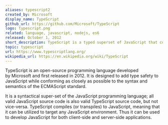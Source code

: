 ```yaml
---
aliases: typescript2
created_by: Microsoft
display_name: TypeScript
github_url: https://github.com/Microsoft/TypeScript
logo: typescript.png
related: language, javascript, nodejs, es6
released: October 1, 2012
short_description: TypeScript is a typed superset of JavaScript that compiles to plain JavaScript.
topic: typescript
url: https://www.typescriptlang.org/
wikipedia_url: https://en.wikipedia.org/wiki/TypeScript
---
```

TypeScript is an open-source programming language developed by Microsoft and first released in 2012. It is designed to add type safety to JavaScript while conforming as closely as possible to the syntax and semantics of the ECMAScript standard. 

It is a syntactical super-set of the JavaScript programming language; all valid JavaScript source code is also valid TypeScript source code, but not vice-versa. TypeScript compiles (or transpiles) to JavaScript, meaning that it can be utilized to target any JavaScript environment. Thus it can be used to develop JavaScript for both client-side and server-side applications. 
